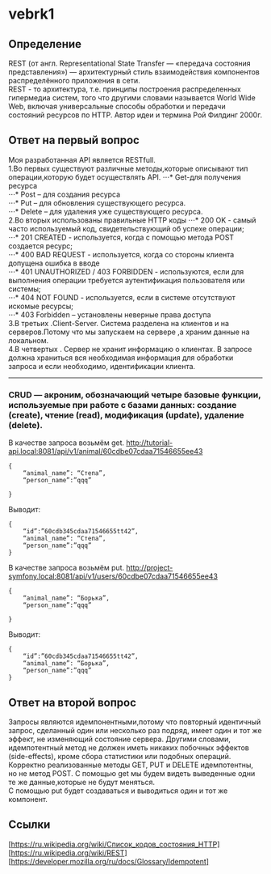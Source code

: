 # vebrk1
## Определение
REST (от англ. Representational State Transfer — «передача состояния представления») — архитектурный стиль взаимодействия компонентов распределённого приложения в сети.  
REST - то архитектура, т.е. принципы построения распределенных гипермедиа систем, того что другими словами называется World Wide Web, включая универсальные способы обработки и передачи состояний ресурсов по HTTP. Автор идеи и термина Рой Филдинг 2000г.  
## Ответ на первый вопрос
Моя разработанная API является RESTfull.  
1.Во первых существуют различные методы,которые описывают тип операции,которую будет осуществлять API.
⋅⋅⋅* Get-для получения ресурса   
⋅⋅⋅* Post – для создания ресурса  
⋅⋅⋅* Put – для обновления существующего ресурса.  
⋅⋅⋅* Delete – для удаления уже существующего ресурса.  
2.Во вторых использованы правильные HTTP коды
⋅⋅⋅*  200 OK - самый часто используемый код, свидетельствующий об успехе операции;  
⋅⋅⋅*  201 CREATED - используется, когда с помощью метода POST создается ресурс;  
⋅⋅⋅*  400 BAD REQUEST - используется, когда со стороны клиента допущена ошибка в вводе    
⋅⋅⋅*  401 UNAUTHORIZED / 403 FORBIDDEN - используются, если для выполнения операции требуется аутентификация пользователя или системы;    
⋅⋅⋅*  404 NOT FOUND - используется, если в системе отсутствуют искомые ресурсы;  
⋅⋅⋅*  403 Forbidden – установлены неверные права доступа  
3.В третьих .Client-Server. Система разделена на клиентов и на серверов.Потому что мы запускаем на сервере ,а храним данные на локальном.  
4.В четвертых .	Сервер не хранит информацию о клиентах. В запросе должна храниться вся необходимая информация для обработки запроса и если необходимо, идентификации клиента.  
_______________________________________________________________________________________________________________________________________________________________________

### CRUD — акроним, обозначающий четыре базовые функции, используемые при работе с базами данных: создание (create), чтение (read), модификация (update), удаление (delete).
В качестве запроса возьмём get.
http://tutorial-api.local:8081/api/v1/animal/60cdbe07cdaa71546655ee43  
```
{
	“animal_name”: “Степа”,
	“person_name”:”qqq”

}
```
Выводит:
```
{
	“id”:”60cdb345cdaa71546655tt42”,
	“animal_name”: “Степа”,
	“person_name”:”qqq”
}
```
В качестве запроса возьмём put.
http://project-symfony.local:8081/api/v1/users/60cdbe07cdaa71546655ee43
```
{
	“animal_name”: “Борька”,
	“person_name”:”qqq”

}
```
Выводит:
```
{
	“id”:”60cdb345cdaa71546655tt42”,
	“animal_name”: “Борька”,
	“person_name”:”qqq”
}
```


## Ответ на второй вопрос
Запросы являются идемпонентными,потому что повторный идентичный запрос, сделанный один или несколько раз подряд, имеет один и тот же эффект, не изменяющий состояние сервера. 
Другими словами, идемпотентный метод не должен иметь никаких побочных эффектов (side-effects), кроме сбора статистики или подобных операций. Корректно реализованные методы GET,  PUT и DELETE идемпотентны, но не метод POST. 
С помощью get мы будем видеть выведенные одни те же данные,которые не будут меняться.  
С помощью put будет создаваться и выводиться один и тот же компонент.  


## Ссылки
[https://ru.wikipedia.org/wiki/Список_кодов_состояния_HTTP]  
[https://ru.wikipedia.org/wiki/REST]  
[https://developer.mozilla.org/ru/docs/Glossary/Idempotent]  







